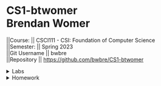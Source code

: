 # CS1-btwomer <br /> Brendan Womer <br />
||Course:      || CSCI111 - CSI: Foundation of Computer Science     <br />
||Semester:    || Spring 2023   <br />
||Git Username || bwbre          <br />
||Repository   || https://github.com/bwbre/CS1-btwomer   <br />


<details>
<summary>Labs</summary>
<br>
    ----Lab 1 <br/>
Name:        || STD IO LAB1     <br />
Description: || Draw the specified ASCII art <br />
Date:        || 02/10/2023    <br />
Due Date:    || 02/10/2023     <br />
Progress:    || 100%          <br />
Location:    || CS1-btwomer/labs/ascii  <br />
Self-Grade:  || 100%          <br />
Notes:       || Draw specified ASCII art as well as the box with text between and save as main.cpp in appropriate folder
<br /><br />


----Lab 2 <br/>
Name:        || Circle    <br />
Description: || Calculate the circumference and area of a given radius <br />
Date:        || 02/21/2023    <br />
Due Date:    || 02/21/2023     <br />
Progress:    || 100%          <br />
Location:    || CS1-btwomer/labs/circle  <br />
Self-Grade:  || 100%          <br />
Notes:       || Prompt user for a radius, then calculate and output the circumference and area of the circle with the given radius.
<br />

----Lab 3 <br/>
Name:        || functions    <br />
Description: || Calculate the distance between two sets of ordered pairs <br />
Date:        || 03/04/2023    <br />
Due Date:    || 03/04/2023     <br />
Progress:    || 100%          <br />
Location:    || CS1-btwomer/labs/functions  <br />
Self-Grade:  || 100%          <br />
Notes:       || Prompt user for two sets of ordered pairs. call a function to calculate the distance, and the the function works against a known set of points and distances.

----Lab 4 <br/>
Name:        || Conditionals    <br />
Description: || Perform operations with numbers given by the user. <br />
Date:        || 03/16/2023    <br />
Due Date:    || 03/16/2023     <br />
Progress:    || 100%          <br />
Location:    || CS1-btwomer/labs/conditionals  <br />
Self-Grade:  || 100%          <br />
Notes:       || from a menu the user can prompt what operation they want to peform, then prompted for two numbers. the program outputs the desired operation with the selected numbers.

----Lab 5 <br/>
Name:        || Loops    <br />
Description: || Draw shapes. <br />
Date:        || 04/02/2023    <br />
Due Date:    || 04/02/2023     <br />
Progress:    || 100%          <br />
Location:    || CS1-btwomer/labs/loops  <br />
Self-Grade:  || 100%          <br />
Notes:       || Draw a triangle, square, and upside-down triangle.

----Lab 6 <br/>
Name:        || Pointers    <br />
Description: || Perform the prompted operations. <br />
Date:        || 04/13/2023    <br />
Due Date:    || 04/13/2023     <br />
Progress:    || 100%          <br />
Location:    || CS1-btwomer/labs/pointers  <br />
Self-Grade:  || 100%          <br />
Notes:       || Perform operations selected by user-- using enums and pointers.

----Lab 7 <br/>
Name:        || String    <br />
Description: || looks for consecutive repeating characters. <br />
Date:        || 04/13/2023    <br />
Due Date:    || 04/13/2023     <br />
Progress:    || 100%          <br />
Location:    || CS1-btwomer/labs/string  <br />
Self-Grade:  || 100%          <br />
Notes:       || Prompt user for word and it will hiss at you if there are two consecutive S --> ("ss").

----Lab 8 <br/>
Name:        || Array    <br />
Description: || Manipulate a given array. <br />
Date:        || 04/14/2023    <br />
Due Date:    || 04/14/2023     <br />
Progress:    || 100%          <br />
Location:    || CS1-btwomer/labs/array  <br />
Self-Grade:  || 100%          <br />
Notes:       || Prompt user for array length and the corresponding values in the array. Then, perform various operations against the array.
    
----Lab 9 <br/>
Name:        || Vectors    <br />
Description: || change numbers between different base systems <br />
Date:        || 04/21/2023    <br />
Due Date:    || 04/21/2023     <br />
Progress:    || 100%          <br />
Location:    || CS1-btwomer/labs/vectors  <br />
Self-Grade:  || 100%          <br />
Notes:       || perform calculations to convert a value between different base number systems

----Lab 10 <br/>
Name:        || fileio    <br />
Description: || copy data from one file to a table in another file <br />
Date:        || 05/01/2023    <br />
Due Date:    || 05/01/2023     <br />
Progress:    || 100%          <br />
Location:    || CS1-btwomer/labs/fileio  <br />
Self-Grade:  || 100%          <br />
Notes:       || copy data from source file, format it, then write it to another output file



<br />

</details>

<details>
<summary>Homework</summary>
<br>
    ----Homework 01 <br/>
Name:      || STD IO LAB     <br />
Date :     || 02/13/2023     <br />
Due Date   || 02/13/2023     <br />
Progress:  || 100%           <br />
Location   || CS1-btwomer/assignments/stdio  <br />
Self-Grade:|| 100%           <br />
Notes:     || Ask for user input, greet using name, then Output/draw all 7 stages of the hangman game.<br/>

<br/>    ----Homework 02 <br/>
Name:      || Triangles     <br />
Date :     || 02/28/2023    <br />
Due Date   || 02/28/2023    <br />
Progress:  || 100%          <br />
Location   || CS1-btwomer/assignments/triangle  <br />
Self-Grade:|| 100%          <br />
Notes:     || prompt for 3 sides of a triangle. calculate and output both the perimeter and area. then, check whether or not the triangle given exists.<br/>

<br/>    ----Homework 03 <br/>
Name:      || Functions     <br />
Date :     || 03/15/2023    <br />
Due Date   || 03/10/2023    <br />
Progress:  || 100%          <br />
Location   || CS1-btwomer/assignments/functions  <br />
Self-Grade:|| 100%          <br />
Notes:     || with two numbers given by the user, the program will compute and print various types of equations<br/>

<br/>    ----Homework 04 <br/>
Name:      || Conditionals     <br />
Date :     || 03/27/2023    <br />
Due Date   || 03/27/2023    <br />
Progress:  || 100%          <br />
Location   || CS1-btwomer/assignments/conditionals  <br />
Self-Grade:|| 100%          <br />
Notes:     || User will give two numbers and then select an operation from a menu. the program will print out the result, then prompt user if they want to continue.<br/>

<br/>    ----Homework 05 <br/>
Name:      || Guess Number Game     <br />
Date :     || 04/9/2023    <br />
Due Date   || 04/9/2023    <br />
Progress:  || 100%          <br />
Location   || CS1-btwomer/assignments/guessNumber  <br />
Self-Grade:|| 100%          <br />
Notes:     || Guess the number game<br/>

<br/>    ----Homework 06 <br/>
Name:      || apaaaaaxiaaaaaaansssssss     <br />
Date :     || 04/14/2023    <br />
Due Date   || 04/14/2023    <br />
Progress:  || 100%          <br />
Location   || CS1-btwomer/assignments/strings  <br />
Self-Grade:|| 100%          <br />
Notes:     || will remove duplicate repeating characters from a name<br/>

<br/>    ----Homework 08 <br/>
Name:      || Gradebook Program     <br />
Date :     || 05/01/2023    <br />
Due Date   || 05/01/2023    <br />
Progress:  || 100%          <br />
Location   || CS1-btwomer/assignments/struct  <br />
Self-Grade:|| 100%          <br />
Notes:     || copy data from a source file, perform calculcations, format, then output into a new file. had lots of great ideas going into it, then ultimately kept changing things until the whole code was messy, but too far into it to start over.<br/>


</details>

<!-- name Brendan 

name |lab #1|
description |  |
due date | |
status
location
self grade
notes

## lab X
 -->
